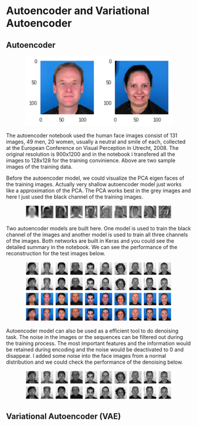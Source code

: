 # Autoencoder and Variational Autoencoder

## Autoencoder

<div align="center">
        <img src="https://github.com/nji3/Deep_Learning_Study_Tutorial/blob/master/Autoencoder_and_VAE/readme_images/ae_f_m.png" width="400px"</img> 
</div>

The autoencoder notebook used the human face images consist of 131 images, 49 men, 20 women, usually a neutral and smile of each, collected at the European Conference on Visual Perception in Utrecht, 2008. The original resolution is 900x1200 and in the notebook i transfered all the images to 128x128 for the training convinience. Above are two sample images of the training data.

Before the autoencoder model, we could visualize the PCA eigen faces of the training images. Actually very shallow autoencoder model just works like a approximation of the PCA. The PCA works best in the grey images and here I just used the black channel of the training images.

<div align="center">
        <img src="https://github.com/nji3/Deep_Learning_Study_Tutorial/blob/master/Autoencoder_and_VAE/readme_images/ae_pca.png" width="400px"</img> 
</div>

Two autoencoder models are built here. One model is used to train the black channel of the images and another model is used to train all three channels of the images. Both networks are built in Keras and you could see the detailed summary in the notebook. We can see the performance of the reconstruction for the test images below.

<div align="center">
        <img src="https://github.com/nji3/Deep_Learning_Study_Tutorial/blob/master/Autoencoder_and_VAE/readme_images/ae_1c_recon_test.png" width="400px"</img> 
</div>

<div align="center">
        <img src="https://github.com/nji3/Deep_Learning_Study_Tutorial/blob/master/Autoencoder_and_VAE/readme_images/ae_3c_recon_test.png" width="400px"</img> 
</div>

Autoencoder model can also be used as a efficient tool to do denoising task. The noise in the images or the sequences can be filtered out during the training process. The most important features and the information would be retained during encoding and the noise would be deactivated to 0 and disappear. I added some noise into the face images from a normal distribution and we could check the performance of the denoising below.

<div align="center">
        <img src="https://github.com/nji3/Deep_Learning_Study_Tutorial/blob/master/Autoencoder_and_VAE/readme_images/ae_1c_denoise.png" width="400px"</img> 
</div>

### 

## Variational Autoencoder (VAE)

###

